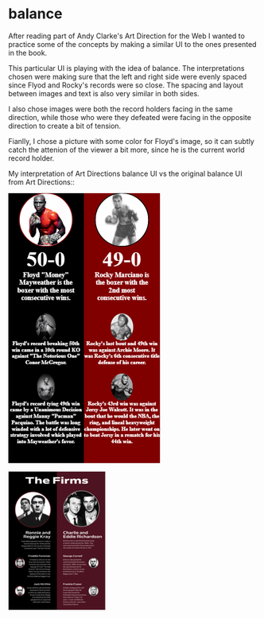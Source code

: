 <!-- @format -->

# balance

After reading part of Andy Clarke's Art Direction for the Web I wanted to practice some of the concepts by making a similar UI to the ones presented in the book.

This particular UI is playing with the idea of balance. The interpretations chosen were making sure that the left and right side were evenly spaced since Flyod and Rocky's records were so close. The spacing and layout between images and text is also very similar in both sides.

I also chose images were both the record holders facing in the same direction, while those who were they defeated were facing in the opposite direction to create a bit of tension.

Fianlly, I chose a picture with some color for Floyd's image, so it can subtly catch the attenion of the viewer a bit more, since he is the current world record holder.

My interpretation of Art Directions balance UI vs the original balance UI from Art Directions::

![](assets/balanceUI2.PNG)

![](assets/balance_art-direction_UI.PNG)
